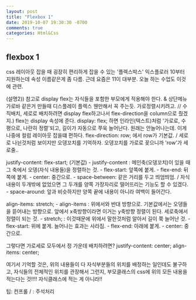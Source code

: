 ```yaml
---
layout: post
title: "Flexbox 1"
date: 2019-10-07 19:30:30 -0700
comments: true
categories: Html&Css
---
```

## flexbox 1
css 레이아웃 잡을 때 굉장히 편리하게 잡을 수 있는 '플렉스박스'
익스플로러 10부터 지원하는데 속성 이름같은게 좀 다름. 근데 요즘은 11이 대부분. 오늘 하는 수업도 이것에 관련.

(설명2)) 참고로 display flex는 자식들을 포함한 부모에게 적용해야 한다. & 상단메뉴 가로바 같은거 만들때 디스플레이 플렉스 웬만해서 꼭 주는듯. 가로정렬시키려고. // 수직배치, 세로로 배치하려면 display flex하고나서 flex-direction을 column으로 줬겠지.)
flex는 display 속성에 준다. display: flex; 하면 인라인(텍스트)처럼 '가로로, 수평으로, 나란히 정렬'되고, 길이가 자동으로 쭈욱 늘어난다. 원래는 안늘어나는데. 이게 나중에 컬럼 레이아웃 잡을떄 편하다.
flex-direction: row; 에서 row가 기본값. / 세로로 나뉜것처럼 보이지만 오뎅꼬치를 기억하자. 오뎅꼬치를 가로로 꽂으니까 'row'가 세로줄..

 justify-content: flex-start; (기본값) 
	- justify-content : 메인축(오뎅꼬치)이 있을 때 그 축에서 오뎅(자식 내용들)을 정렬하는 것.
	- flex-start: 앞쪽에 붙게.
	- flex-end: 뒤쪽에 붙게. 
	- center: 중간으로. 
	- space-between: 같은 거리를 두고 띄엄띄엄. / 자식 내용이 두개밖에 없었으면 그 두개를 양쪽 가장자리로 떨어뜨리는 기능도 할 수 있겠다.
	- space-around: 앞과 비슷하지만 양쪽 끝에 내용이 아니라 여백이 들어간다.
	
align-items: stretch; 
	- align-items : 위에서와 반대 방향으로. 기본값에서는 오뎅들을 뜯어내는 방향으로. 앞에서 x축방향이라면 이거는 y축방향 정렬이 된다. 세로축에서 정렬이 되는 것.
	- stretch; : 이것때문에 위에서 말한것처럼 알아서 길이 쭉 늘어난 것. 
	- flex-start: 위에 붙게. 늘어나는 효과는 사라짐.
	- flex-end: 아래에 붙게. 
	- center: 중간으로. 

그렇다면 가로세로 모두에서 정 가운데 배치하려면?
justify-content: center;
      align-items: center;

여기서 기억할 것은, 위의 내용들이 다 자식부분들의 위치를 배정하는 일인데도 불구하고, 자식들의 전체적인 위치를 관장해서 그런지, 부모클래스의 css에 위의 모든 내용을 적는다는 것!!!! 자식클래스에 적는 게 아니라!!


팁: 컨프롤 / : 주석처리

